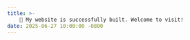 ```yaml
---
title: >-
    🎉 My website is successfully built. Welcome to visit! 
date: 2025-06-27 10:00:00 -0800
---
```

